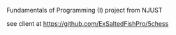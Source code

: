 Fundamentals of Programming (I) project from NJUST

see client at https://github.com/ExSaltedFishPro/5chess

